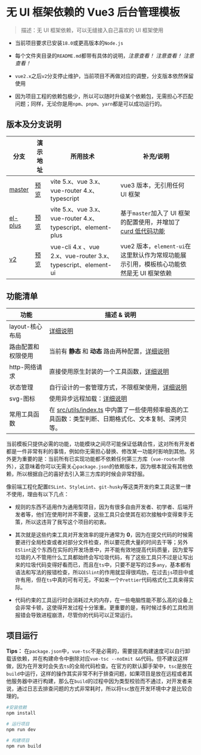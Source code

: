 
# 无 UI 框架依赖的 Vue3 后台管理模板

> 描述：无 UI 框架依赖，可以无缝接入自己喜欢的 UI 框架使用

- 当前项目要求已安装`18.0`或更高版本的`Node.js`

- 每个文件夹目录的`README.md`都带有具体的说明，*注意查看！* *注意查看！* *注意查看！*

- `vue2.x`之后`v2`分支停止维护，当前项目不再做对应的调整，分支版本依然保留使用

- 因为项目工程的依赖包极少，所以可以随时升级某个依赖包，无需担心不匹配问题；同样，无论你是用`npm`、`pnpm`、`yarn`都是可以成功运行的。

## 版本及分支说明

| 分支 | 演示地址 | 所用技术 | 补充/说明 |
| --- | --- | --- | --- |
| [master](https://github.com/Travis-hjs/vue-admin) | [预览](https://travis-hjs.github.io/vue-admin) | vite 5.x、vue 3.x、vue-router 4.x、typescript | vue3 版本，无引用任何 UI 框架 |
| [el-plus](https://github.com/Travis-hjs/vue-admin/tree/el-plus) | [预览](https://travis-hjs.github.io/vue-admin-el) | vite 5.x、vue 3.x、vue-router 4.x、typescript、element-plus | 基于`master`加入了 UI 框架的配置使用，并增加了 [curd 低代码功能](https://github.com/Travis-hjs/vue-admin/tree/el-plus/src/components/Curd) |
| [v2](https://github.com/Travis-hjs/vue-admin/tree/v2) | [预览](https://travis-hjs.github.io/vue2-admin) | vue-cli 4.x 、vue 2.x、vue-router 3.x、typescript、element-ui | vue2 版本，`element-ui`在这里默认作为常规功能展示引用，模板核心功能依然是无 UI 框架依赖 |

## 功能清单

| 功能 | 描述 & 说明 |
| ---- | ---- |
| layout-核心布局 | [详细说明](./src/layout/README.md) |
| 路由配置和权限使用 | 当前有 **静态** 和 **动态** 路由两种配置，[详细说明](./src/router/REAMDE.md) |
| http-网络请求 | 直接使用原生封装的一个工具函数，[详细说明](./src/api/README.md) |
| 状态管理 | 自行设计的一套管理方式，不限框架使用，[详细说明](./src/store/README.md) |
| svg-图标 | 使用异步远程加载：[详细说明](./src/components/Icon/README.md) |
| 常用工具函数 | 在 [src/utils/index.ts](src/utils/index.ts) 中内置了一些使用频率极高的工具函数：类型判断、日期格式化、文本复制、深拷贝等。 |

当前模板只提供必需的功能，功能模块之间尽可能保证低耦合性，这对所有开发者都是一件非常有利的事情，例如你无需担心替换、修改某一功能时影响到其他。另外更为重要的是：当前所有已实现功能都不依赖任何第三方库（`vue-router`除外），这意味着你可以无需关心`package.json`的依赖版本，因为根本就没有其他依赖，所以根据自己的喜好去引入第三方库的时候会非常舒服。

像前端工程化配置`ESLint`、`StyleLint`、`git-husky`等这类开发约束工具这里一律不使用，理由有以下几点：

- 规则的东西不适用作为通用型项目，因为有很多自由开发者、初学者、后端开发者等，他们在使用时并不需要，这些工具只会使其在初次接触中变得束手无策，所以这违背了我写这个项目的初衷。

- 其次就是这些约束工具对开发效率的提升通常为 **0**，因为在提交代码的时候需要进行全局检查或者对部分文件检查，所以要花费大量的时间去干等；另外`ESlint`这个东西在实际的开发场景中，并不能有效地提高代码质量，因为爱写垃圾的人不管用什么工具都始终会写垃圾代码，有了这些工具只不过是让写出来的垃圾代码变得好看而已，而且在`ts`中，只要不是写的过多`any`，基本都有语法和写法的报错检查，所以`ESlint`的作用就显得很鸡肋，在过去`js`项目中或许有用，但在`ts`中真的可有可无，不如来一个`Prettier`代码格式化工具来得实际。

- 代码约束的工具运行时会消耗过大的内存，在一些电脑性能不那么高的设备上会非常卡顿，这使得开发过程十分笨重。更重要的是，有时候过多的工具检测报错会导致进程崩溃，尽管你的代码可以正常运行。

## 项目运行

**Tips：** 在`package.json`中，`vue-tsc`不是必需的，需要提高构建速度可以自行卸载该依赖，并在构建命令中删除对应`vue-tsc --noEmit &&`代码。但不建议这样做，因为在开发时会失去`ts`的全局代码检查。在官方的默认脚手架中，`tsc`是放在`build`中运行，这样的操作其实非常不利于排查问题，如果项目是放在远程或者其他服务器中进行构建，那么在`build`的过程中因为类型校验而不通过，对开发者来说，通过日志去排查问题的方式非常耗时，所以将`tsc`放在开发环境中才是比较合理的。

```bash
#安装依赖
npm install

# 运行项目
npm run dev

# 构建项目
npm run build
```
